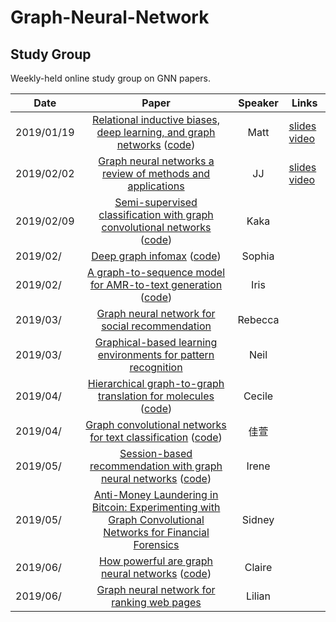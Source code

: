 # Graph-Neural-Network

## Study Group

Weekly-held online study group on GNN papers.

| Date       |                                                                             Paper                                                                             | Speaker | Links                                                                                                                                                                                      |
| ---------- | :-----------------------------------------------------------------------------------------------------------------------------------------------------------: | :-----: | ------------------------------------------------------------------------------------------------------------------------------------------------------------------------------------------ |
| 2019/01/19 |      [Relational inductive biases, deep learning, and graph networks](https://arxiv.org/abs/1806.01261) ([code](https://github.com/deepmind/graph_nets))      |  Matt   | [slides](https://docs.google.com/presentation/d/13mYd5J-mVc125688VMsGEO_b-JFgJBKf7fDPQi8XVUw/edit?usp=sharing) [video](https://drive.google.com/open?id=1nEAam02DwEObb_R6gx3QiVwHKBog1PHT) |
| 2019/02/02 |                                [Graph neural networks a review of methods and applications](https://arxiv.org/abs/1812.08434)                                 |   JJ    | [slides](https://drive.google.com/open?id=1s8pBRcRudCZZD3WiWFVzSKL49NZIvLn7) [video](https://drive.google.com/open?id=1ADYdEmppEU6IW74skpjCse08IaikCcBo)                                   |
| 2019/02/09 |          [Semi-supervised classification with graph convolutional networks](https://arxiv.org/abs/1609.02907) ([code](https://github.com/tkipf/gcn))          |  Kaka   |                                                                                                                                                                                            |
| 2019/02/   |                                [Deep graph infomax](https://arxiv.org/abs/1809.10341) ([code](https://github.com/PetarV-/DGI))                                | Sophia  |                                                                                                                                                                                            |
| 2019/02/   | [A graph-to-sequence model for AMR-to-text generation](https://arxiv.org/abs/1805.02473) ([code](https://github.com/freesunshine0316/neural-graph-to-seq-mp)) |  Iris   |                                                                                                                                                                                            |
| 2019/03/   |                                      [Graph neural network for social recommendation](https://arxiv.org/abs/1902.07243)                                       | Rebecca |                                                                                                                                                                                            |
| 2019/03/   |                [Graphical-based learning environments for pattern recognition](https://link.springer.com/chapter/10.1007/978-3-540-27868-9_4)                 |  Neil   |                                                                                                                                                                                            |
| 2019/04/   |      [Hierarchical graph-to-graph translation for molecules](https://arxiv.org/pdf/1907.11223.pdf) ([code](https://github.com/wengong-jin/hgraph2graph))      | Cecile  |                                                                                                                                                                                            |
| 2019/04/   |           [Graph convolutional networks for text classification](https://arxiv.org/abs/1809.05679) ([code](https://github.com/yao8839836/text_gcn))           |  佳萱   |                                                                                                                                                                                            |
| 2019/05/   |          [Session-based recommendation with graph neural networks](https://arxiv.org/abs/1811.00855) ([code](https://github.com/CRIPAC-DIG/SR-GNN))           |  Irene  |                                                                                                                                                                                            |
| 2019/05/   |         [Anti-Money Laundering in Bitcoin: Experimenting with Graph Convolutional Networks for Financial Forensics](https://arxiv.org/abs/1908.02591)         | Sidney  |                                                                                                                                                                                            |
| 2019/06/   |                [How powerful are graph neural networks](https://arxiv.org/abs/1810.00826) ([code](https://github.com/weihua916/powerful-gnns))                | Claire  |                                                                                                                                                                                            |
| 2019/06/   |                               [Graph neural network for ranking web pages](https://www.researchgate.net/publication/221158677)                                | Lilian  |                                                                                                                                                                                            |
